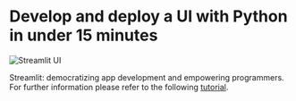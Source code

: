 # Develop and deploy a UI with Python in under 15 minutes

![Streamlit UI](https://miro.medium.com/max/700/1*MVQPhdZL_TYaIuZsKsOEZQ.png)

Streamlit: democratizing app development and empowering programmers. For further information please refer to the following [tutorial](https://khorasani.medium.com/develop-and-deploy-a-ui-with-python-in-under-15-minutes-f92e289f754b). 
